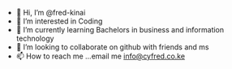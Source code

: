 - 👋 Hi, I’m @fred-kinai
- 👀 I’m interested in Coding
- 🌱 I’m currently learning Bachelors in business and information technology
- 💞️ I’m looking to collaborate on github with friends and ms
- 📫 How to reach me ...email me info@cyfred.co.ke

<!---
fred-kinai/fred-kinai is a ✨ special ✨ repository because its `README.md` (this file) appears on your GitHub profile.
You can click the Preview link to take a look at your changes.
--->
